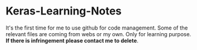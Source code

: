 # Keras-Learning-Notes
It's the first time for me to use github for code management.
Some of the relevant files are coming from webs or my own.
Only for learning purpose.
**If there is infringement please contact me to delete**.
